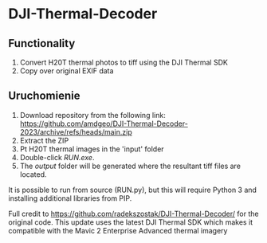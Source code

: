 # DJI-Thermal-Decoder
## Functionality
1. Convert H20T thermal photos to tiff using the DJI Thermal SDK
2. Copy over original EXIF data

## Uruchomienie
1. Download repository from the following link: https://github.com/amdgeo/DJI-Thermal-Decoder-2023/archive/refs/heads/main.zip
2. Extract the ZIP
3. Pt H20T thermal images in the 'input' folder
4. Double-click _RUN.exe_.
5. The _output_ folder will be generated where the resultant tiff files are located.

 It is possible to run from source (RUN.py), but this will require Python 3 and installing additional libraries from PIP.
 
 Full credit to https://github.com/radekszostak/DJI-Thermal-Decoder/ for the original code. This update uses the latest DJI Thermal SDK which makes it compatible with the Mavic 2 Enterprise Advanced thermal imagery
